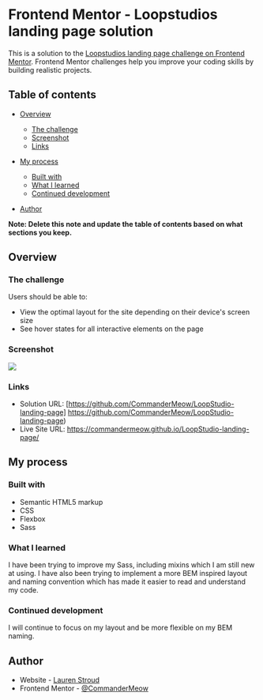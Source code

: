 # Frontend Mentor - Loopstudios landing page solution

This is a solution to the [Loopstudios landing page challenge on Frontend Mentor](https://www.frontendmentor.io/challenges/loopstudios-landing-page-N88J5Onjw). Frontend Mentor challenges help you improve your coding skills by building realistic projects. 

## Table of contents

- [Overview](#overview)
  - [The challenge](#the-challenge)
  - [Screenshot](#screenshot)
  - [Links](#links)
- [My process](#my-process)
  - [Built with](#built-with)
  - [What I learned](#what-i-learned)
  - [Continued development](#continued-development)
  
- [Author](#author)


**Note: Delete this note and update the table of contents based on what sections you keep.**

## Overview

### The challenge

Users should be able to:

- View the optimal layout for the site depending on their device's screen size
- See hover states for all interactive elements on the page

### Screenshot

![](./screenshot.jpg)



### Links

- Solution URL: [https://github.com/CommanderMeow/LoopStudio-landing-page] https://github.com/CommanderMeow/LoopStudio-landing-page)
- Live Site URL: [https://commandermeow.github.io/LoopStudio-landing-page/ ](https://commandermeow.github.io/LoopStudio-landing-page/)

## My process

### Built with

- Semantic HTML5 markup
- CSS
- Flexbox
- Sass




### What I learned

I have been trying to improve my Sass, including mixins which I am still new at using. I have also been trying to implement a more BEM inspired layout and naming convention which has made it easier to read and understand my code.



### Continued development

I will continue to focus on my layout and be more flexible on my BEM naming.

## Author

- Website - [Lauren Stroud](https://www.Laurenstroud.me)
- Frontend Mentor - [@CommanderMeow](https://www.frontendmentor.io/profile/CommanderMeow)

